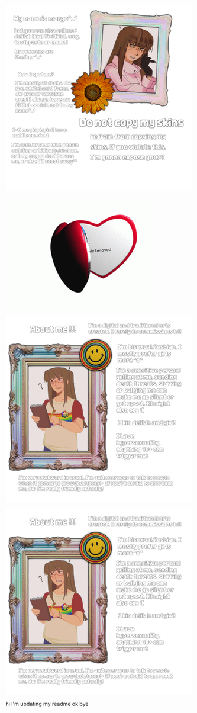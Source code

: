 ![image alt](https://github.com/LocalScientist/LocalScientist/blob/2018b9aa906e4b17875d05206e90ec66c4d94a86/Untitled64_20251023201941.png)


![image alt](https://github.com/LocalScientist/LocalScientist/blob/fc0bf744b68a42b883010f3280be7c992293f9d6/heart-locket.gif)


![image alt](https://github.com/LocalScientist/LocalScientist/blob/7f8b818d26ccb980327d6237d894c77a3c9521a5/Untitled65_20251023203948.png) 


![image alt](https://github.com/LocalScientist/LocalScientist/blob/7f8b818d26ccb980327d6237d894c77a3c9521a5/Untitled65_20251023203948.png)



hi I'm updating my readme ok bye
